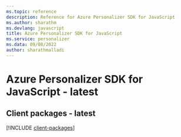 ```yaml
---
ms.topic: reference
description: Reference for Azure Personalizer SDK for JavaScript
ms.author: sharathm
ms.devlang: javascript
title: Azure Personalizer SDK for JavaScript
ms.service: personalizer
ms.data: 09/08/2022
author: sharathmalladi
---
```

# Azure Personalizer SDK for JavaScript - latest

## Client packages - latest
[!INCLUDE [client-packages](personalizer-client-index.md)]